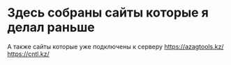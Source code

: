 # Здесь собраны сайты которые я делал раньше
А также сайты которые уже подключены к серверу 
https://azagtools.kz/
https://cntl.kz/
